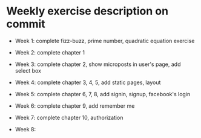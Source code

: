 # Weekly exercise description on commit

* Week 1: complete fizz-buzz, prime number, quadratic equation exercise

* Week 2: complete chapter 1

* Week 3: complete chapter 2, show microposts in user's page, add select box

* Week 4: complete chapter 3, 4, 5, add static pages, layout

* Week 5: complete chapter 6, 7, 8, add signin, signup, facebook's login

* Week 6: complete chapter 9, add remember me

* Week 7: complete chapter 10, authorization

* Week 8: 